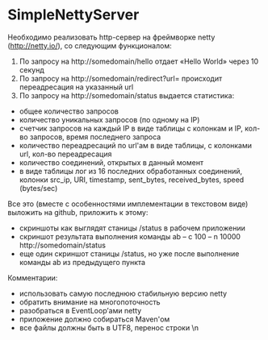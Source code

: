 # SimpleNettyServer

Необходимо реализовать http-сервер на фреймворке netty
(http://netty.io/), со следующим функционалом:

1. По запросу на http://somedomain/hello отдает «Hello World» через 10 секунд
2. По запросу на http://somedomain/redirect?url=<url> происходит
переадресация на указанный url
3. По запросу на http://somedomain/status выдается статистика:
 - общее количество запросов
 - количество уникальных запросов (по одному на IP)
 - счетчик запросов на каждый IP в виде таблицы с колонкам и IP,
кол-во запросов, время последнего запроса
 - количество переадресаций по url'ам  в виде таблицы, с колонками
url, кол-во переадресация
 - количество соединений, открытых в данный момент
 - в виде таблицы лог из 16 последних обработанных соединений, колонки
src_ip, URI, timestamp,  sent_bytes, received_bytes, speed (bytes/sec)

Все это (вместе с особенностями имплементации в текстовом виде)
выложить на github, приложить к этому:
 - скриншоты как выглядят станицы /status в рабочем приложении
 - скриншот результата выполнения команды ab – c 100 – n 10000
http://somedomain/status
 - еще один скриншот станицы /status, но уже после выполнение команды
ab из предыдущего пункта

Комментарии:
 - использовать самую последнюю стабильную версию netty
 - обратить внимание на многопоточность
 - разобраться в EventLoop’ами netty
 - приложение должно собираться Maven'ом
 - все файлы должны быть в UTF8, перенос строки \n
